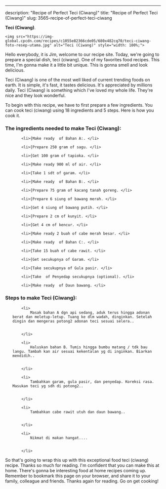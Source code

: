 ---
description: "Recipe of Perfect Teci (Ciwang)"
title: "Recipe of Perfect Teci (Ciwang)"
slug: 3565-recipe-of-perfect-teci-ciwang

<p>
	<strong>Teci (Ciwang)</strong>. 
	
</p>
<p>
	
	<img src="https://img-global.cpcdn.com/recipes/c1055e82366cde05/680x482cq70/teci-ciwang-foto-resep-utama.jpg" alt="Teci (Ciwang)" style="width: 100%;">
	
	
</p>
<p>
	Hello everybody, it is Jim, welcome to our recipe site. Today, we're going to prepare a special dish, teci (ciwang). One of my favorites food recipes. This time, I'm gonna make it a little bit unique. This is gonna smell and look delicious.
</p>
	
<p>
	Teci (Ciwang) is one of the most well liked of current trending foods on earth. It is simple, it's fast, it tastes delicious. It's appreciated by millions daily. Teci (Ciwang) is something which I've loved my whole life. They're nice and they look wonderful.
</p>
<p>
	
</p>

<p>
To begin with this recipe, we have to first prepare a few ingredients. You can cook teci (ciwang) using 18 ingredients and 5 steps. Here is how you cook it.
</p>

<h3>The ingredients needed to make Teci (Ciwang):</h3>

<ol>
	
		<li>{Make ready  of Bahan A:. </li>
	
		<li>{Prepare 250 gram of sagu. </li>
	
		<li>{Get 100 gram of tapioka. </li>
	
		<li>{Make ready 900 ml of air. </li>
	
		<li>{Take 1 sdt of garam. </li>
	
		<li>{Make ready  of Bahan B:. </li>
	
		<li>{Prepare 75 gram of kacang tanah goreng. </li>
	
		<li>{Prepare 6 siung of bawang merah. </li>
	
		<li>{Get 4 siung of bawang putih. </li>
	
		<li>{Prepare 2 cm of kunyit. </li>
	
		<li>{Get 4 cm of kencur. </li>
	
		<li>{Make ready 2 buah of cabe merah besar. </li>
	
		<li>{Make ready  of Bahan C:. </li>
	
		<li>{Take 15 buah of cabe rawit. </li>
	
		<li>{Get secukupnya of Garam. </li>
	
		<li>{Take secukupnya of Gula pasir. </li>
	
		<li>{Take  of Penyedap secukupnya (optional). </li>
	
		<li>{Make ready  of Daun bawang. </li>
	
</ol>
<p>
	
</p>

<h3>Steps to make Teci (Ciwang):</h3>

<ol>
	
		<li>
			Masak bahan A dgn api sedang, aduk terus hingga adonan berat dan meletup-letup. Tuang ke dlm wadah, dinginkan. Setelah dingin dan mengeras potong2 adonan teci sesuai selera..
			
			
		</li>
	
		<li>
			Haluskan bahan B. Tumis hingga bumbu matang / tdk bau langu. Tambah kan air sesuai kekentalan yg di inginkan. Biarkan mendidih..
			
			
		</li>
	
		<li>
			Tambahkan garam, gula pasir, dan penyedap. Koreksi rasa. Masukan teci yg sdh di potong2..
			
			
		</li>
	
		<li>
			Tambahkan cabe rawit utuh dan daun bawang..
			
			
		</li>
	
		<li>
			Nikmat di makan hangat....
			
			
		</li>
	
</ol>

<p>
	
</p>

<p>
	So that's going to wrap this up with this exceptional food teci (ciwang) recipe. Thanks so much for reading. I'm confident that you can make this at home. There's gonna be interesting food at home recipes coming up. Remember to bookmark this page on your browser, and share it to your family, colleague and friends. Thanks again for reading. Go on get cooking!
</p>
